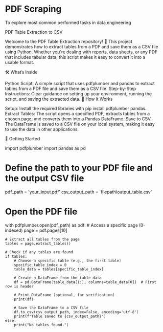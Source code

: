 # PDF Scraping 
To explore most common performed tasks in data engineering

PDF Table Extraction to CSV

Welcome to the PDF Table Extraction repository! 🎉 This project demonstrates how to extract tables from a PDF and save them as a CSV file using Python. Whether you're dealing with reports, data sheets, or any PDF that includes tabular data, this script makes it easy to convert it into a usable format.

🛠️ What’s Inside

Python Script: A simple script that uses pdfplumber and pandas to extract tables from a PDF file and save them as a CSV file.
Step-by-Step Instructions: Clear guidance on setting up your environment, running the script, and saving the extracted data.
📜 How It Works

Setup: Install the required libraries with pip install pdfplumber pandas.
Extract Tables: The script opens a specified PDF, extracts tables from a chosen page, and converts them into a Pandas DataFrame.
Save to CSV: The DataFrame is saved to a CSV file on your local system, making it easy to use the data in other applications.

🚀 Getting Started

import pdfplumber
import pandas as pd

# Define the path to your PDF file and the output CSV file
pdf_path = 'your_input.pdf'
csv_output_path = 'filepath\\output_table.csv'

# Open the PDF file
with pdfplumber.open(pdf_path) as pdf:
    # Access a specific page (0-indexed)
    page = pdf.pages[10]
    
    # Extract all tables from the page
    tables = page.extract_tables()
    
    # Check if any tables are found
    if tables:
        # Choose a specific table (e.g., the first table)
        specific_table_index = 0
        table_data = tables[specific_table_index]

        # Create a DataFrame from the table data
        df = pd.DataFrame(table_data[1:], columns=table_data[0])  # First row is header

        # Print DataFrame (optional, for verification)
        print(df)

        # Save the DataFrame to a CSV file
        df.to_csv(csv_output_path, index=False, encoding='utf-8')
        print(f"Table saved to {csv_output_path}")
    else:
        print("No tables found.")
        
